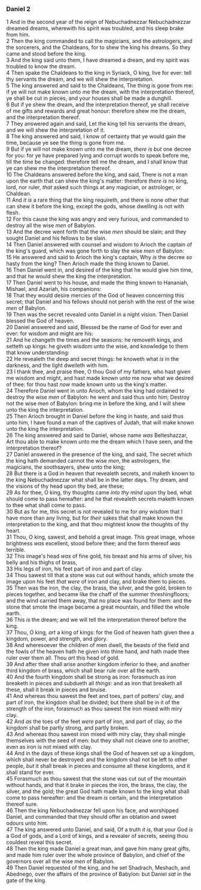 ### Daniel 2

1 And in the second year of the reign of Nebuchadnezzar Nebuchadnezzar dreamed dreams, wherewith his spirit was troubled, and his sleep brake from him.  
2 Then the king commanded to call the magicians, and the astrologers, and the sorcerers, and the Chaldeans, for to shew the king his dreams. So they came and stood before the king.  
3 And the king said unto them, I have dreamed a dream, and my spirit was troubled to know the dream.  
4 Then spake the Chaldeans to the king in Syriack, O king, live for ever: tell thy servants the dream, and we will shew the interpretation.  
5 The king answered and said to the Chaldeans, The thing is gone from me: if ye will not make known unto me the dream, with the interpretation thereof, ye shall be cut in pieces, and your houses shall be made a dunghill.  
6 But if ye shew the dream, and the interpretation thereof, ye shall receive of me gifts and rewards and great honour: therefore shew me the dream, and the interpretation thereof.  
7 They answered again and said, Let the king tell his servants the dream, and we will shew the interpretation of it.  
8 The king answered and said, I know of certainty that ye would gain the time, because ye see the thing is gone from me.  
9 But if ye will not make known unto me the dream, *there is but* one decree for you: for ye have prepared lying and corrupt words to speak before me, till the time be changed: therefore tell me the dream, and I shall know that ye can shew me the interpretation thereof.  
10 The Chaldeans answered before the king, and said, There is not a man upon the earth that can shew the king's matter: therefore *there is* no king, lord, nor ruler, *that* asked such things at any magician, or astrologer, or Chaldean.  
11 And *it is* a rare thing that the king requireth, and there is none other that can shew it before the king, except the gods, whose dwelling is not with flesh.  
12 For this cause the king was angry and very furious, and commanded to destroy all the wise *men* of Babylon.  
13 And the decree went forth that the wise *men* should be slain; and they sought Daniel and his fellows to be slain.  
14 Then Daniel answered with counsel and wisdom to Arioch the captain of the king's guard, which was gone forth to slay the wise *men* of Babylon:  
15 He answered and said to Arioch the king's captain, Why *is* the decree *so* hasty from the king? Then Arioch made the thing known to Daniel.  
16 Then Daniel went in, and desired of the king that he would give him time, and that he would shew the king the interpretation.  
17 Then Daniel went to his house, and made the thing known to Hananiah, Mishael, and Azariah, his companions:  
18 That they would desire mercies of the God of heaven concerning this secret; that Daniel and his fellows should not perish with the rest of the wise *men* of Babylon.  
19 Then was the secret revealed unto Daniel in a night vision. Then Daniel blessed the God of heaven.  
20 Daniel answered and said, Blessed be the name of God for ever and ever: for wisdom and might are his:  
21 And he changeth the times and the seasons: he removeth kings, and setteth up kings: he giveth wisdom unto the wise, and knowledge to them that know understanding:  
22 He revealeth the deep and secret things: he knoweth what *is* in the darkness, and the light dwelleth with him.  
23 I thank thee, and praise thee, O thou God of my fathers, who hast given me wisdom and might, and hast made known unto me now what we desired of thee: for thou hast *now* made known unto us the king's matter.  
24 Therefore Daniel went in unto Arioch, whom the king had ordained to destroy the wise *men* of Babylon: he went and said thus unto him; Destroy not the wise *men* of Babylon: bring me in before the king, and I will shew unto the king the interpretation.  
25 Then Arioch brought in Daniel before the king in haste, and said thus unto him, I have found a man of the captives of Judah, that will make known unto the king the interpretation.  
26 The king answered and said to Daniel, whose name *was* Belteshazzar, Art thou able to make known unto me the dream which I have seen, and the interpretation thereof?  
27 Daniel answered in the presence of the king, and said, The secret which the king hath demanded cannot the wise *men*, the astrologers, the magicians, the soothsayers, shew unto the king;  
28 But there is a God in heaven that revealeth secrets, and maketh known to the king Nebuchadnezzar what shall be in the latter days. Thy dream, and the visions of thy head upon thy bed, are these;  
29 As for thee, O king, thy thoughts came *into thy mind* upon thy bed, what should come to pass hereafter: and he that revealeth secrets maketh known to thee what shall come to pass.  
30 But as for me, this secret is not revealed to me for *any* wisdom that I have more than any living, but for *their* sakes that shall make known the interpretation to the king, and that thou mightest know the thoughts of thy heart.  
31 Thou, O king, sawest, and behold a great image. This great image, whose brightness *was* excellent, stood before thee; and the form thereof *was* terrible.  
32 This image's head *was* of fine gold, his breast and his arms of silver, his belly and his thighs of brass,  
33 His legs of iron, his feet part of iron and part of clay.  
34 Thou sawest till that a stone was cut out without hands, which smote the image upon his feet *that were* of iron and clay, and brake them to pieces.  
35 Then was the iron, the clay, the brass, the silver, and the gold, broken to pieces together, and became like the chaff of the summer threshingfloors; and the wind carried them away, that no place was found for them: and the stone that smote the image became a great mountain, and filled the whole earth.  
36 This *is* the dream; and we will tell the interpretation thereof before the king.  
37 Thou, O king, *art* a king of kings: for the God of heaven hath given thee a kingdom, power, and strength, and glory.  
38 And wheresoever the children of men dwell, the beasts of the field and the fowls of the heaven hath he given into thine hand, and hath made thee ruler over them all. Thou *art* this head of gold.  
39 And after thee shall arise another kingdom inferior to thee, and another third kingdom of brass, which shall bear rule over all the earth.  
40 And the fourth kingdom shall be strong as iron: forasmuch as iron breaketh in pieces and subdueth all *things*: and as iron that breaketh all these, shall it break in pieces and bruise.  
41 And whereas thou sawest the feet and toes, part of potters' clay, and part of iron, the kingdom shall be divided; but there shall be in it of the strength of the iron, forasmuch as thou sawest the iron mixed with miry clay.  
42 And *as* the toes of the feet *were* part of iron, and part of clay, *so* the kingdom shall be partly strong, and partly broken.  
43 And whereas thou sawest iron mixed with miry clay, they shall mingle themselves with the seed of men: but they shall not cleave one to another, even as iron is not mixed with clay.  
44 And in the days of these kings shall the God of heaven set up a kingdom, which shall never be destroyed: and the kingdom shall not be left to other people, *but* it shall break in pieces and consume all these kingdoms, and it shall stand for ever.  
45 Forasmuch as thou sawest that the stone was cut out of the mountain without hands, and that it brake in pieces the iron, the brass, the clay, the silver, and the gold; the great God hath made known to the king what shall come to pass hereafter: and the dream *is* certain, and the interpretation thereof sure.  
46 Then the king Nebuchadnezzar fell upon his face, and worshipped Daniel, and commanded that they should offer an oblation and sweet odours unto him.  
47 The king answered unto Daniel, and said, Of a truth *it is*, that your God *is* a God of gods, and a Lord of kings, and a revealer of secrets, seeing thou couldest reveal this secret.  
48 Then the king made Daniel a great man, and gave him many great gifts, and made him ruler over the whole province of Babylon, and chief of the governors over all the wise *men* of Babylon.  
49 Then Daniel requested of the king, and he set Shadrach, Meshach, and Abednego, over the affairs of the province of Babylon: but Daniel *sat* in the gate of the king.  
